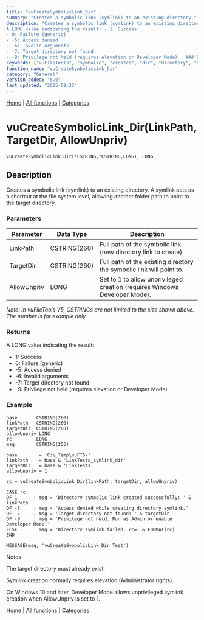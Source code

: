 ```yaml
---
title: "vuCreateSymbolicLink_Dir"
summary: "Creates a symbolic link (symlink) to an existing directory."
description: "Creates a symbolic link (symlink) to an existing directory. A symlink acts as a shortcut at the file system level, allowing another folder path to point to the target directory. ### Parameters _Note: In vuFileTools V5, CSTRINGs are not limited to the size shown above. The number is for example only._ ### Returns
A LONG value indicating the result: - 1: Success  
- 0: Failure (generic)  
- -5: Access denied  
- -6: Invalid arguments  
- -7: Target directory not found  
- -9: Privilege not held (requires elevation or Developer Mode)   ### Example Notes The target directory must already exist. Symlink creation normally requires elevation (Administrator rights). On Windows 10 and later, Developer Mode allows unprivileged symlink creation when AllowUnpriv is set to 1. [Home](../index.md) | [All functions](index.md) | [Categories](../categories/index.md)"
keywords: ["vuFileTools", "symbolic", "creates", "dir", "directory", "general", "link", "vucreatesymboliclink", "Clarion", "symlink", "Windows", "existing"]
function_name: "vuCreateSymbolicLink_Dir"
category: "General"
version_added: "5.0"
last_updated: "2025-09-23"
---
```


[Home](../index.md) | [All functions](index.md) | [Categories](../categories/index.md)

# vuCreateSymbolicLink_Dir(LinkPath, TargetDir, AllowUnpriv)

```Prototype
vuCreateSymbolicLink_Dir(*CSTRING,*CSTRING,LONG), LONG
```


## Description
Creates a symbolic link (symlink) to an existing directory. A symlink acts as a shortcut at the file system level, allowing another folder path to point to the target directory.

### Parameters

| Parameter   | Data Type    | Description                                                                 |
|-------------|--------------|-----------------------------------------------------------------------------|
| LinkPath    | CSTRING(260) | Full path of the symbolic link (new directory link to create).              |
| TargetDir   | CSTRING(260) | Full path of the existing directory the symbolic link will point to.        |
| AllowUnpriv | LONG         | Set to 1 to allow unprivileged creation (requires Windows Developer Mode).  |

_Note: In vuFileTools V5, CSTRINGs are not limited to the size shown above. The number is for example only._

### Returns
A LONG value indicating the result:

- 1: Success  
- 0: Failure (generic)  
- -5: Access denied  
- -6: Invalid arguments  
- -7: Target directory not found  
- -9: Privilege not held (requires elevation or Developer Mode)  

### Example

```Clarion
base       CSTRING(260)
linkPath   CSTRING(260)
targetDir  CSTRING(260)
allowUnpriv LONG
rc         LONG
msg        CSTRING(256)

base        = 'C:\_Temp\vuFT5\'
linkPath    = base & 'LinkTests_symlink_dir'
targetDir   = base & 'LinkTests'
allowUnpriv = 1

rc = vuCreateSymbolicLink_Dir(linkPath, targetDir, allowUnpriv)

CASE rc
OF 1      ; msg = 'Directory symbolic link created successfully: ' & linkPath
OF -5     ; msg = 'Access denied while creating directory symlink.'
OF -7     ; msg = 'Target directory not found: ' & targetDir
OF -9     ; msg = 'Privilege not held. Run as Admin or enable Developer Mode.'
ELSE        msg = 'Directory symlink failed. rc=' & FORMAT(rc)
END

MESSAGE(msg, 'vuCreateSymbolicLink_Dir Test')

```
Notes

The target directory must already exist.

Symlink creation normally requires elevation (Administrator rights).

On Windows 10 and later, Developer Mode allows unprivileged symlink creation when AllowUnpriv is set to 1.

[Home](../index.md) | [All functions](index.md) | [Categories](../categories/index.md)

